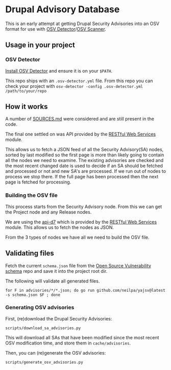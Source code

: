# Drupal Advisory Database

This is an early attempt at getting Drupal Security Advisories into an OSV
format for use with
[OSV Detector](https://github.com/G-Rath/osv-detector)/[OSV Scanner](https://google.github.io/osv-scanner/).

## Usage in your project

### OSV Detector

[Install OSV Detector](https://github.com/G-Rath/osv-detector?tab=readme-ov-file#installation)
and ensure it is on your `$PATH`.

This repo ships with an `.osv-detector.yml` file. From this repo you can check
your project with `osv-detector -config .osv-detector.yml /path/to/your/repo`

## How it works

A number of [SOURCES.md](SOURCES.md) were considered and are still present in
the code.

The final one settled on was API provided by the
[RESTful Web Services](https://www.drupal.org/project/restws) module.

This allows us to fetch a JSON feed of all the Security Advisory(SA) nodes,
sorted by last modified so the first page is more than likely going to contain
all the nodes we need to examine. The existing advisories are checked and the
most recent changed date is used to decide if an SA should be fetched and
processed or not and new SA's are processed. If we run out of nodes to process
we stop there. If the full page has been processed then the next page is fetched
for processing.

### Building the OSV file

This process starts from the Security Advisory node. From this we can get the
Project node and any Release nodes.

We are using the
[api-d7](https://www.drupal.org/drupalorg/docs/apis/rest-and-other-apis#s-restful-web-services)
which is provided by the
[RESTful Web Services](https://www.drupal.org/project/restws) module. This
allows us to fetch the nodes as JSON.

From the 3 types of nodes we have all we need to build the OSV file.

## Validating files

Fetch the current `schema.json` file from the
[Open Source Vulnerability schema](https://ossf.github.io/osv-schema/#format-overview)
repo and save it into the project root dir.

The following will validate all generated files.

```shell
for F in advisories/*/*.json; do go run github.com/neilpa/yajsv@latest -s schema.json $F ; done
```

### Generating OSV advisories

First, (re)download the Drupal Security Advisories:

```shell
scripts/download_sa_advisories.py
```

This will download all SAs that have been modified since the most recent OSV
modification time, and store them in `cache/advisories`.

Then, you can (re)generate the OSV advisories:

```shell
scripts/generate_osv_advisories.py
```
